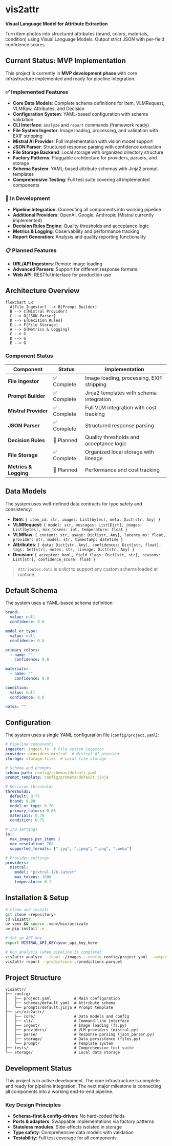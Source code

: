 # vis2attr

**Visual Language Model for Attribute Extraction**

Turn item photos into structured attributes (brand, colors, materials, condition) using Visual Language Models. Output strict JSON with per-field confidence scores.

## Current Status: MVP Implementation

This project is currently in **MVP development phase** with core infrastructure implemented and ready for pipeline integration.

### ✅ Implemented Features

- **Core Data Models**: Complete schema definitions for Item, VLMRequest, VLMRaw, Attributes, and Decision
- **Configuration System**: YAML-based configuration with schema validation
- **CLI Interface**: `analyze` and `report` commands (framework ready)
- **File System Ingestor**: Image loading, processing, and validation with EXIF stripping
- **Mistral AI Provider**: Full implementation with vision model support
- **JSON Parser**: Structured response parsing with confidence extraction
- **File Storage Backend**: Local storage with organized directory structure
- **Factory Patterns**: Pluggable architecture for providers, parsers, and storage
- **Schema System**: YAML-based attribute schemas with Jinja2 prompt templates
- **Comprehensive Testing**: Full test suite covering all implemented components

### 🚧 In Development

- **Pipeline Integration**: Connecting all components into working pipeline
- **Additional Providers**: OpenAI, Google, Anthropic (Mistral currently implemented)
- **Decision Rules Engine**: Quality thresholds and acceptance logic
- **Metrics & Logging**: Observability and performance tracking
- **Report Generation**: Analysis and quality reporting functionality

### 📋 Planned Features

- **URL/API Ingestors**: Remote image loading
- **Advanced Parsers**: Support for different response formats
- **Web API**: RESTful interface for production use

## Architecture Overview

```mermaid
flowchart LR
  A[File Ingestor] --> B[Prompt Builder]
  B --> C[Mistral Provider]
  C --> D[JSON Parser]
  D --> E[Decision Rules]
  E --> F[File Storage]
  A --> G[Metrics & Logging]
  C --> G
  D --> G
  E --> G
```

### Component Status

| Component | Status | Implementation |
|-----------|--------|----------------|
| **File Ingestor** | ✅ Complete | Image loading, processing, EXIF stripping |
| **Prompt Builder** | ✅ Complete | Jinja2 templates with schema integration |
| **Mistral Provider** | ✅ Complete | Full VLM integration with cost tracking |
| **JSON Parser** | ✅ Complete | Structured response parsing |
| **Decision Rules** | 🚧 Planned | Quality thresholds and acceptance logic |
| **File Storage** | ✅ Complete | Organized local storage with lineage |
| **Metrics & Logging** | 🚧 Planned | Performance and cost tracking |

## Data Models

The system uses well-defined data contracts for type safety and consistency:

* **Item**: `{ item_id: str, images: List[bytes], meta: Dict[str, Any] }`
* **VLMRequest**: `{ model: str, messages: List[Dict], images: List[bytes], max_tokens: int, temperature: float }`
* **VLMRaw**: `{ content: str, usage: Dict[str, Any], latency_ms: float, provider: str, model: str, timestamp: datetime }`
* **Attributes**: `{ data: Dict[str, Any], confidences: Dict[str, float], tags: Set[str], notes: str, lineage: Dict[str, Any] }`
* **Decision**: `{ accepted: bool, field_flags: Dict[str, str], reasons: List[str], confidence_score: float }`

> `Attributes.data` is a dict to support any custom schema loaded at runtime.

## Default Schema

The system uses a YAML-based schema definition:

```yaml
brand:
  value: null
  confidence: 0.0

model_or_type:
  value: null
  confidence: 0.0

primary_colors:
  - name: ""
    confidence: 0.0

materials:
  - name: ""
    confidence: 0.0

condition:
  value: null
  confidence: 0.0

notes: ""
```

## Configuration

The system uses a single YAML configuration file (`config/project.yaml`):

```yaml
# Pipeline components
ingestor: ingest.fs  # File system ingestor
provider: providers.mistral  # Mistral AI provider
storage: storage.files  # Local file storage

# Schema and prompts
schema_path: config/schemas/default.yaml
prompt_template: config/prompts/default.jinja

# Decision thresholds
thresholds:
  default: 0.75
  brand: 0.80
  model_or_type: 0.70
  primary_colors: 0.65
  materials: 0.70
  condition: 0.75

# I/O settings
io:
  max_images_per_item: 3
  max_resolution: 768
  supported_formats: [".jpg", ".jpeg", ".png", ".webp"]

# Provider settings
providers:
  mistral:
    model: "pixtral-12b-latest"
    max_tokens: 1000
    temperature: 0.1
```

## Installation & Setup

```bash
# Clone and install
git clone <repository>
cd vis2attr
uv venv && source .venv/bin/activate
uv pip install -e .

# Set up API key
export MISTRAL_API_KEY=your_api_key_here

# Run analysis (when pipeline is complete)
vis2attr analyze --input ./images --config config/project.yaml --output ./predictions.parquet
vis2attr report --predictions ./predictions.parquet
```

## Project Structure

```
vis2attr/
├── config/
│   ├── project.yaml          # Main configuration
│   ├── schemas/default.yaml  # Attribute schema
│   └── prompts/default.jinja # Prompt template
├── src/vis2attr/
│   ├── core/                 # Data models and config
│   ├── cli/                  # Command-line interface
│   ├── ingest/               # Image loading (fs.py)
│   ├── providers/            # VLM providers (mistral.py)
│   ├── parse/                # Response parsing (json_parser.py)
│   ├── storage/              # Data persistence (files.py)
│   └── prompt/               # Template system
├── tests/                    # Comprehensive test suite
└── storage/                  # Local data storage
```

## Development Status

This project is in active development. The core infrastructure is complete and ready for pipeline integration. The next major milestone is connecting all components into a working end-to-end pipeline.

### Key Design Principles

- **Schema-first & config-driven**: No hard-coded fields
- **Ports & adapters**: Swappable implementations via factory patterns
- **Stateless modules**: Side-effects isolated in storage
- **Type safety**: Comprehensive data models with validation
- **Testability**: Full test coverage for all components
